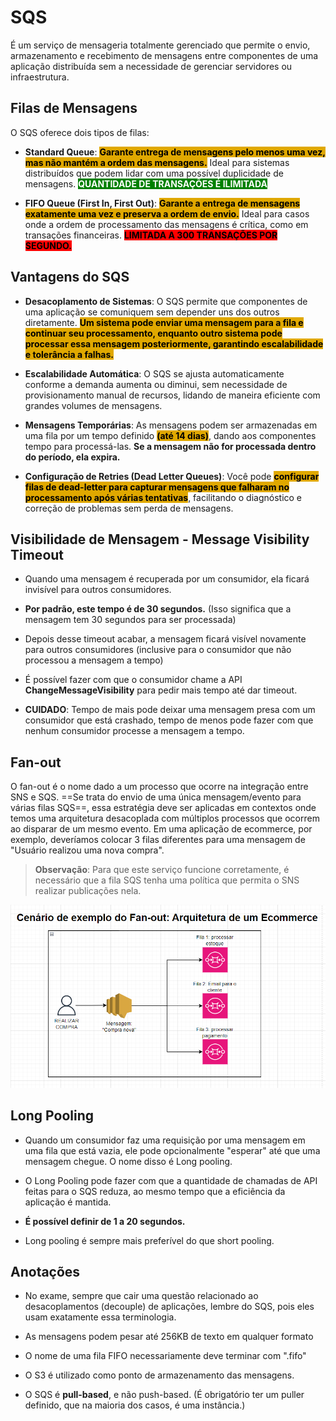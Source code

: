 # SQS
É um serviço de mensageria totalmente gerenciado que permite o envio, armazenamento e recebimento de mensagens entre componentes de uma aplicação distribuída sem a necessidade de gerenciar servidores ou infraestrutura.


## Filas de Mensagens
O SQS oferece dois tipos de filas:
- **Standard Queue**: <span style="background-color: #e0a800; color: black;font-weight:bold">Garante entrega de mensagens pelo menos uma vez, mas não mantém a ordem das mensagens.</span> Ideal para sistemas distribuídos que podem lidar com uma possível duplicidade de mensagens. <span style="background-color: green; color: white;font-weight:bold">QUANTIDADE DE TRANSAÇÕES É ILIMITADA</span>


- **FIFO Queue (First In, First Out)**: <span style="background-color: #e0a800; color: black;font-weight:bold">Garante a entrega de mensagens exatamente uma vez e preserva a ordem de envio.</span> Ideal para casos onde a ordem de processamento das mensagens é crítica, como em transações financeiras. <span style="background-color: red; color: black;font-weight:bold">LIMITADA A 300 TRANSAÇÕES POR SEGUNDO.</span>


## Vantagens do SQS
- **Desacoplamento de Sistemas**: O SQS permite que componentes de uma aplicação se comuniquem sem depender uns dos outros diretamente. <span style="background-color: #e0a800; color: black;font-weight:bold"> Um sistema pode enviar uma mensagem para a fila e continuar seu processamento, enquanto outro sistema pode processar essa mensagem posteriormente, garantindo escalabilidade e tolerância a falhas.</span>


- **Escalabilidade Automática**: O SQS se ajusta automaticamente conforme a demanda aumenta ou diminui, sem necessidade de provisionamento manual de recursos, lidando de maneira eficiente com grandes volumes de mensagens.


- **Mensagens Temporárias**: As mensagens podem ser armazenadas em uma fila por um tempo definido <span style="background-color: #e0a800; color: black;font-weight:bold">(até 14 dias)</span>, dando aos componentes tempo para processá-las. **Se a mensagem não for processada dentro do período, ela expira.**


- **Configuração de Retries (Dead Letter Queues)**: Você pode <span style="background-color: #e0a800; color: black;font-weight:bold">configurar filas de dead-letter para capturar mensagens que falharam no processamento após várias tentativas</span>, facilitando o diagnóstico e correção de problemas sem perda de mensagens.

## Visibilidade de Mensagem - Message Visibility Timeout
- Quando uma mensagem é recuperada por um consumidor, ela ficará invisível para outros consumidores.

- **Por padrão, este tempo é de 30 segundos.** (Isso significa que a mensagem tem 30 segundos para ser processada)

- Depois desse timeout acabar, a mensagem ficará visível novamente para outros consumidores (inclusive para o consumidor que não processou a mensagem a tempo)

- É possível fazer com que o consumidor chame a API **ChangeMessageVisibility** para pedir mais tempo até dar timeout.

- **CUIDADO**: Tempo de mais pode deixar uma mensagem presa com um consumidor que está crashado, tempo de menos pode fazer com que nenhum consumidor processe a mensagem a tempo.

## Fan-out
O fan-out é o nome dado a um processo que ocorre na integração entre SNS e SQS.
==Se trata do envio de uma única mensagem/evento para várias filas SQS==, essa estratégia deve ser aplicadas em contextos onde temos uma arquitetura desacoplada com múltiplos processos que ocorrem ao disparar de um mesmo evento. Em uma aplicação de ecommerce, por exemplo, deveríamos colocar 3 filas diferentes para uma mensagem de "Usuário realizou uma nova compra".

> **Observação**: Para que este serviço funcione corretamente, é necessário que a fila SQS tenha uma política que permita o SNS realizar publicações nela.

![Diagrama](images/fanout-exemplo.png)

## Long Pooling
- Quando um consumidor faz uma requisição por uma mensagem em uma fila que está vazia, ele pode opcionalmente "esperar" até que uma mensagem chegue. O nome disso é Long pooling.

- O Long Pooling pode fazer com que a quantidade de chamadas de API feitas para o SQS reduza, ao mesmo tempo que a eficiência da aplicação é mantida.

- **É possível definir de 1 a 20 segundos.**

- Long pooling é sempre mais preferível do que short pooling.
## Anotações
- No exame, sempre que cair uma questão relacionado ao desacoplamentos (decouple) de aplicações, lembre do SQS, pois eles usam exatamente essa terminologia.

- As mensagens podem pesar até 256KB de texto em qualquer formato

- O nome de uma fila FIFO necessariamente deve terminar com ".fifo"

- O S3 é utilizado como ponto de armazenamento das mensagens.

- O SQS é **pull-based**, e não push-based. (É obrigatório ter um puller definido, que na maioria dos casos, é uma instância.)